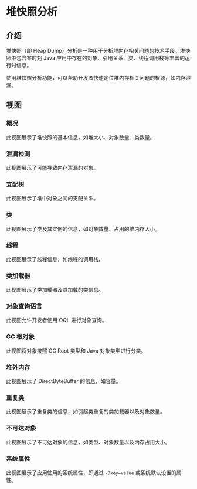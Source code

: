 # 堆快照分析

## 介绍

堆快照（即 Heap Dump）分析是一种用于分析堆内存相关问题的技术手段。堆快照中包含某时刻 Java 应用中存在的对象、引用关系、类、线程调用栈等丰富的运行时信息。

使用堆快照分析功能，可以帮助开发者快速定位堆内存相关问题的根源，如内存泄漏。

## 视图

### 概况

此视图展示了堆快照的基本信息，如堆大小、对象数量、类数量。

### 泄漏检测

此视图展示了可能导致内存泄漏的对象。

### 支配树

此视图展示了堆中对象之间的支配关系。

### 类

此视图展示了类及其实例的信息，如对象数量、占用的堆内存大小。

### 线程

此视图展示了线程信息，如线程的调用栈。

### 类加载器

此视图展示了类加载器及其加载的类信息。

### 对象查询语言

此视图允许开发者使用 OQL 进行对象查询。

### GC 根对象

此视图将对象按照 GC Root 类型和 Java 对象类型进行分类。

### 堆外内存

此视图展示了 DirectByteBuffer 的信息，如容量。

### 重复类

此视图展示了重复类的信息，如引起类重复的类加载器以及对象数量。

### 不可达对象

此视图展示了不可达对象的信息，如类型、对象数量以及内存占用大小。

### 系统属性

此视图展示了应用使用的系统属性，即通过 `-Dkey=value` 或系统默认设置的属性。 